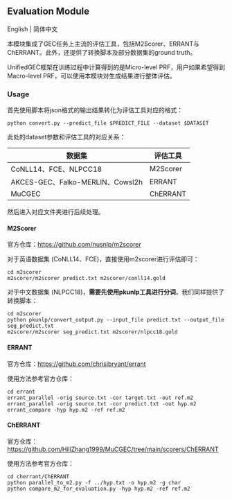 ## Evaluation Module
English | 简体中文

本模块集成了GEC任务上主流的评估工具，包括M2Scorer、ERRANT与ChERRANT。此外，还提供了转换脚本及部分数据集的ground truth。

UnifiedGEC框架在训练过程中计算得到的是Micro-level PRF，用户如果希望得到Macro-level PRF，可以使用本模块对生成结果进行整体评估。

### Usage

首先使用脚本将json格式的输出结果转化为评估工具对应的格式：
```shell
python convert.py --predict_file $PREDICT_FILE --dataset $DATASET
```
此处的dataset参数和评估工具的对应关系：

| 数据集                           | 评估工具 |
| -------------------------------- | -------- |
| CoNLL14、FCE、NLPCC18            | M2Scorer |
| AKCES-GEC、Falko-MERLIN、Cowsl2h | ERRANT   |
| MuCGEC                           | ChERRANT |

然后进入对应文件夹进行后续处理。

#### M2Scorer

官方仓库：https://github.com/nusnlp/m2scorer

对于英语数据集 (CoNLL14、FCE)，直接使用m2scorer进行评估即可：

```shell
cd m2scorer
m2scorer/m2scorer predict.txt m2scorer/conll14.gold
```

对于中文数据集 (NLPCC18)，**需要先使用pkunlp工具进行分词**。我们同样提供了转换脚本：

```shell
cd m2scorer
python pkunlp/convert_output.py --input_file predict.txt --output_file seg_predict.txt
m2scorer/m2scorer seg_predict.txt m2scorer/nlpcc18.gold
```

#### ERRANT

官方仓库：https://github.com/chrisjbryant/errant

使用方法参考官方仓库：

```shell
cd errant
errant_parallel -orig source.txt -cor target.txt -out ref.m2
errant_parallel -orig source.txt -cor predict.txt -out hyp.m2
errant_compare -hyp hyp.m2 -ref ref.m2
```

#### ChERRANT

官方仓库：https://github.com/HillZhang1999/MuCGEC/tree/main/scorers/ChERRANT

使用方法参考官方仓库：

```shell
cd cherrant/ChERRANT
python parallel_to_m2.py -f ../hyp.txt -o hyp.m2 -g char
python compare_m2_for_evaluation.py -hyp hyp.m2 -ref ref.m2
```

